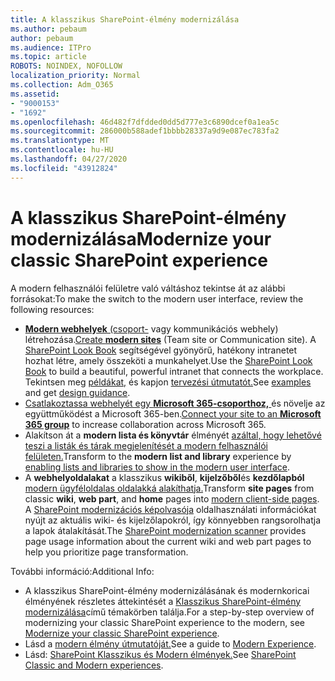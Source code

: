 ```yaml
---
title: A klasszikus SharePoint-élmény modernizálása
ms.author: pebaum
author: pebaum
ms.audience: ITPro
ms.topic: article
ROBOTS: NOINDEX, NOFOLLOW
localization_priority: Normal
ms.collection: Adm_O365
ms.assetid:
- "9000153"
- "1692"
ms.openlocfilehash: 46d482f7dfdded0dd5d777e3c6890dcef0a1ea5c
ms.sourcegitcommit: 286000b588adef1bbbb28337a9d9e087ec783fa2
ms.translationtype: MT
ms.contentlocale: hu-HU
ms.lasthandoff: 04/27/2020
ms.locfileid: "43912824"
---
```

# <a name="modernize-your-classic-sharepoint-experience"></a><span data-ttu-id="41fc0-102">A klasszikus SharePoint-élmény modernizálása</span><span class="sxs-lookup"><span data-stu-id="41fc0-102">Modernize your classic SharePoint experience</span></span>

<span data-ttu-id="41fc0-103">A modern felhasználói felületre való váltáshoz tekintse át az alábbi forrásokat:</span><span class="sxs-lookup"><span data-stu-id="41fc0-103">To make the switch to the modern user interface, review the following resources:</span></span>

- <span data-ttu-id="41fc0-104">[ **Modern webhelyek** (csoport-](https://support.office.com/article/create-a-team-site-in-sharepoint-ef10c1e7-15f3-42a3-98aa-b5972711777d) vagy kommunikációs webhely) létrehozása.</span><span class="sxs-lookup"><span data-stu-id="41fc0-104">[Create **modern sites**](https://support.office.com/article/create-a-team-site-in-sharepoint-ef10c1e7-15f3-42a3-98aa-b5972711777d) (Team site or Communication site).</span></span> <span data-ttu-id="41fc0-105">A [SharePoint Look Book](https://lookbook.microsoft.com/assets/SharePoint_lookbook_2019.pdf) segítségével gyönyörű, hatékony intranetet hozhat létre, amely összeköti a munkahelyet.</span><span class="sxs-lookup"><span data-stu-id="41fc0-105">Use the [SharePoint Look Book](https://lookbook.microsoft.com/assets/SharePoint_lookbook_2019.pdf) to build a beautiful, powerful intranet that connects the workplace.</span></span> <span data-ttu-id="41fc0-106">Tekintsen meg [példákat,](https://lookbook.microsoft.com/) és kapjon [tervezési útmutatót.](https://spdesign.azurewebsites.net/)</span><span class="sxs-lookup"><span data-stu-id="41fc0-106">See [examples](https://lookbook.microsoft.com/) and get [design guidance](https://spdesign.azurewebsites.net/).</span></span>
- <span data-ttu-id="41fc0-107">[Csatlakoztassa webhelyét egy **Microsoft 365-csoporthoz,** ](https://docs.microsoft.com/sharepoint/dev/transform/modernize-connect-to-office365-group) és növelje az együttműködést a Microsoft 365-ben.</span><span class="sxs-lookup"><span data-stu-id="41fc0-107">[Connect your site to an **Microsoft 365 group**](https://docs.microsoft.com/sharepoint/dev/transform/modernize-connect-to-office365-group) to increase collaboration across Microsoft 365.</span></span>
- <span data-ttu-id="41fc0-108">Alakítson át a **modern lista és könyvtár** élményét [azáltal, hogy lehetővé teszi a listák és tárak megjelenítését a modern felhasználói felületen.](https://docs.microsoft.com/sharepoint/dev/transform/modernize-userinterface-lists-and-libraries)</span><span class="sxs-lookup"><span data-stu-id="41fc0-108">Transform to the **modern list and library** experience by [enabling lists and libraries to show in the modern user interface](https://docs.microsoft.com/sharepoint/dev/transform/modernize-userinterface-lists-and-libraries).</span></span>
- <span data-ttu-id="41fc0-109">A **webhelyoldalakat** a klasszikus **wikiből**, **kijelzőből**és **kezdőlapból** [modern ügyféloldalas oldalakká alakíthatja.](https://docs.microsoft.com/sharepoint/dev/transform/modernize-userinterface-site-pages)</span><span class="sxs-lookup"><span data-stu-id="41fc0-109">Transform **site pages** from classic **wiki**, **web part**, and **home** pages into [modern client-side pages](https://docs.microsoft.com/sharepoint/dev/transform/modernize-userinterface-site-pages).</span></span> <span data-ttu-id="41fc0-110">A [SharePoint modernizációs képolvasója](https://docs.microsoft.com/sharepoint/dev/transform/modernize-scanner) oldalhasználati információkat nyújt az aktuális wiki- és kijelzőlapokról, így könnyebben rangsorolhatja a lapok átalakítását.</span><span class="sxs-lookup"><span data-stu-id="41fc0-110">The [SharePoint modernization scanner](https://docs.microsoft.com/sharepoint/dev/transform/modernize-scanner) provides page usage information about the current wiki and web part pages to help you prioritize page transformation.</span></span>

<span data-ttu-id="41fc0-111">További információ:</span><span class="sxs-lookup"><span data-stu-id="41fc0-111">Additional Info:</span></span>

- <span data-ttu-id="41fc0-112">A klasszikus SharePoint-élmény modernizálásának és modernkoricai élményének részletes áttekintését a [Klasszikus SharePoint-élmény modernizálása](https://docs.microsoft.com/sharepoint/dev/transform/modernize-classic-sites)című témakörben találja.</span><span class="sxs-lookup"><span data-stu-id="41fc0-112">For a step-by-step overview of modernizing your classic SharePoint experience to the modern, see [Modernize your classic SharePoint experience](https://docs.microsoft.com/sharepoint/dev/transform/modernize-classic-sites).</span></span>
- <span data-ttu-id="41fc0-113">Lásd a [modern élmény útmutatóját.](https://docs.microsoft.com/sharepoint/guide-to-sharepoint-modern-experience)</span><span class="sxs-lookup"><span data-stu-id="41fc0-113">See a guide to [Modern Experience](https://docs.microsoft.com/sharepoint/guide-to-sharepoint-modern-experience).</span></span>
- <span data-ttu-id="41fc0-114">Lásd: [SharePoint Klasszikus és Modern élmények.](https://support.office.com/article/sharepoint-classic-and-modern-experiences-5725c103-505d-4a6e-9350-300d3ec7d73f)</span><span class="sxs-lookup"><span data-stu-id="41fc0-114">See [SharePoint Classic and Modern experiences](https://support.office.com/article/sharepoint-classic-and-modern-experiences-5725c103-505d-4a6e-9350-300d3ec7d73f).</span></span>
